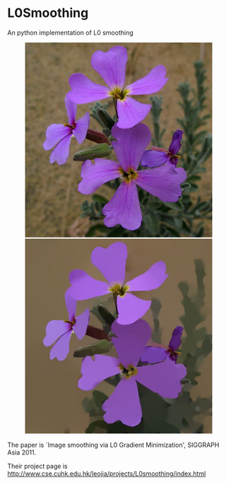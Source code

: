 # L0Smoothing
An python implementation of L0 smoothing

<figure class="half">
    <img src="https://github.com/Computing-Art/L0Smoothing/blob/main/pflower.jpg">
    <img src="https://github.com/Computing-Art/L0Smoothing/blob/main/pflower_L0Smoothing.jpg">
</figure>

The paper is `Image smoothing via L0 Gradient Minimization', SIGGRAPH Asia 2011.

Their project page is http://www.cse.cuhk.edu.hk/leojia/projects/L0smoothing/index.html

